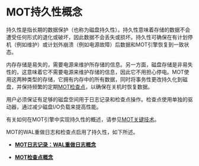 # MOT持久性概念

持久性是指长期的数据保护（也称为磁盘持久性）。持久性意味着存储的数据不会遭受任何形式的退化或破坏，因此数据不会丢失或损坏。持久性可确保在有计划停机（例如维护）或计划外崩溃（例如电源故障）后数据和MOT引擎恢复到一致状态。

内存存储是易失的，需要电源来维护所存储的信息。另一方面，磁盘存储是非易失性的，这意味着它不需要电源来维护存储的信息，因此它不用担心停电。MOT使用这两种类型的存储，它拥有内存中的所有数据，同时将事务性更改持久化到磁盘，并保持频繁的定期[MOT检查点](MOT持久性.md#section182761535131617)，以确保在关机时恢复数据。

用户必须保证有足够的磁盘空间用于日志记录和检查点操作。检查点使用单独的驱动器，通过减少磁盘I/O负载来提高性能。

有关如何在MOT引擎中实现持久性的概述，请参见[MOT关键技术](MOT关键技术.md)。

MOT的WAL重做日志和检查点启用了持久性，如下所述。

-   **[MOT日志记录：WAL重做日志概念](MOT日志记录-WAL重做日志概念.md)**

-   **[MOT检查点概念](MOT检查点概念.md)**
